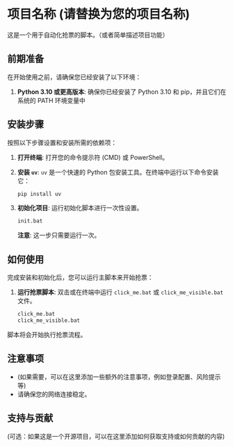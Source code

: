 # 项目名称 (请替换为您的项目名称)

这是一个用于自动化抢票的脚本。（或者简单描述项目功能）

## 前期准备

在开始使用之前，请确保您已经安装了以下环境：

1.  **Python 3.10 或更高版本**: 确保你已经安装了 Python 3.10 和 pip，并且它们在系统的 PATH 环境变量中
## 安装步骤

按照以下步骤设置和安装所需的依赖项：

1.  **打开终端**: 打开您的命令提示符 (CMD) 或 PowerShell。

2.  **安装 `uv`**: `uv` 是一个快速的 Python 包安装工具。在终端中运行以下命令安装它：

    ```bash
    pip install uv
    ```

3.  **初始化项目**: 运行初始化脚本进行一次性设置。

    ```bash
    init.bat
    ```
    **注意**: 这一步只需要运行一次。

## 如何使用

完成安装和初始化后，您可以运行主脚本来开始抢票：

1.  **运行抢票脚本**: 双击或在终端中运行 `click_me.bat` 或 `click_me_visible.bat`文件。

    ```bash
    click_me.bat
    click_me_visible.bat
    ```

脚本将会开始执行抢票流程。

## 注意事项

* (如果需要，可以在这里添加一些额外的注意事项，例如登录配置、风险提示等)
* 请确保您的网络连接稳定。

## 支持与贡献

(可选：如果这是一个开源项目，可以在这里添加如何获取支持或如何贡献的内容)
